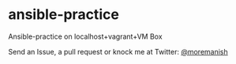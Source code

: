 # ansible-practice
Ansible-practice on localhost+vagrant+VM Box


Send an Issue, a pull request or knock me at Twitter: <a href="https://twitter.com/moremanish">@moremanish</a>

